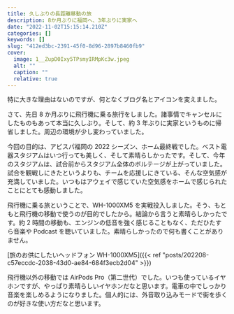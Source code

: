 ```yaml
---
title: 久しぶりの長距離移動の旅
description: 8か月ぶりに福岡へ、3年ぶりに実家へ
date: "2022-11-02T15:15:14.210Z"
categories: []
keywords: []
slug: "412ed3bc-2391-45f0-8d96-2897b8460fb9"
cover:
  image: 1__ZupD0Ixy5TPsmyIRMpKc3w.jpeg
  alt: ""
  caption: ""
  relative: true
---
```


特に大きな理由はないのですが、何となくブログ名とアイコンを変えました。

さて、先日 8 か月ぶりに飛行機に乗る旅行をしました。諸事情でキャンセルにしたものもあって本当に久しぶり。そして、約 3 年ぶりに実家というものに帰省しました。周辺の環境が少し変わっていました。

今回の目的は、アビスパ福岡の 2022 シーズン、ホーム最終戦でした。ベスト電器スタジアムはいつ行っても美しく、そして素晴らしかったです。そして、今年のスタジアムは、試合前からスタジアム全体のボルテージが上がっていました。試合を観戦しにきたというよりも、チームを応援しにきている、そんな空気感が充満していました。いつもはアウェイで感じていた空気感をホームで感じられたことにとても感動しました。

飛行機に乗る旅ということで、WH-1000XM5 を実戦投入しました。そう、もともと飛行機の移動で使うのが目的でしたから。結論から言うと素晴らしかったです。約 2 時間の移動も、エンジンの低音を強く感じることもなく、ただひたすら音楽や Podcast を聴いていました。素晴らしかったので何も書くことがありません。

[旅のお供にしたいヘッドフォン WH-1000XM5]({{< ref "posts/202208-c57eccdc-2038-43d0-ae84-684f3ecb2d04" >}})

飛行機以外の移動では AirPods Pro（第二世代）でした。いつも使っているイヤホンですが、やっぱり素晴らしいイヤホンだなと思います。電車の中でしっかり音楽を楽しめるようになりました。個人的には、外音取り込みモードで街を歩くのが好きな使い方だなと思います。
